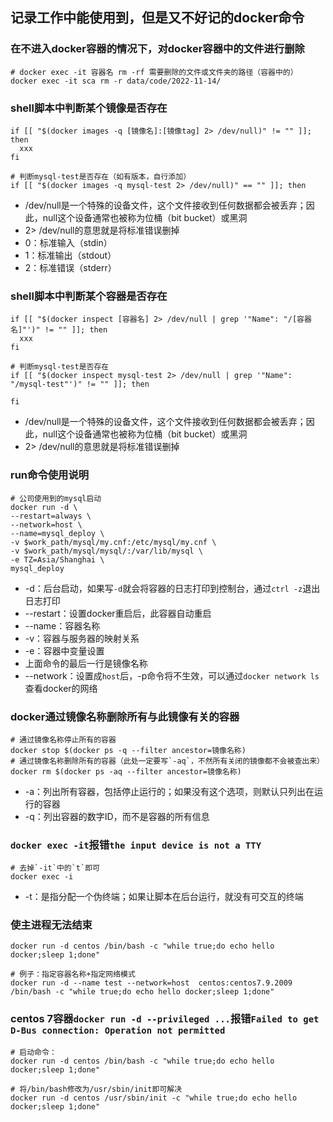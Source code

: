 ## 记录工作中能使用到，但是又不好记的docker命令

### 在不进入docker容器的情况下，对docker容器中的文件进行删除
```shell
# docker exec -it 容器名 rm -rf 需要删除的文件或文件夹的路径（容器中的）
docker exec -it sca rm -r data/code/2022-11-14/
```

### shell脚本中判断某个镜像是否存在
```shell
if [[ "$(docker images -q [镜像名]:[镜像tag] 2> /dev/null)" != "" ]]; then
  xxx
fi

# 判断mysql-test是否存在（如有版本，自行添加）
if [[ "$(docker images -q mysql-test 2> /dev/null)" == "" ]]; then
```
* /dev/null是一个特殊的设备文件，这个文件接收到任何数据都会被丢弃；因此，null这个设备通常也被称为位桶（bit bucket）或黑洞
* 2> /dev/null的意思就是将标准错误删掉
* 0：标准输入（stdin）
* 1：标准输出（stdout）
* 2：标准错误（stderr）

### shell脚本中判断某个容器是否存在
```shell
if [[ "$(docker inspect [容器名] 2> /dev/null | grep '"Name": "/[容器名]"')" != "" ]]; then
  xxx
fi

# 判断mysql-test是否存在
if [[ "$(docker inspect mysql-test 2> /dev/null | grep '"Name": "/mysql-test"')" != "" ]]; then
  
fi
```
* /dev/null是一个特殊的设备文件，这个文件接收到任何数据都会被丢弃；因此，null这个设备通常也被称为位桶（bit bucket）或黑洞
* 2> /dev/null的意思就是将标准错误删掉

### run命令使用说明
```shell
# 公司使用到的mysql启动
docker run -d \
--restart=always \
--network=host \
--name=mysql_deploy \
-v $work_path/mysql/my.cnf:/etc/mysql/my.cnf \
-v $work_path/mysql/mysql/:/var/lib/mysql \
-e TZ=Asia/Shanghai \
mysql_deploy
```
* -d：后台启动，如果写`-d`就会将容器的日志打印到控制台，通过`ctrl -z`退出日志打印
* --restart：设置docker重启后，此容器自动重启
* --name：容器名称
* -v：容器与服务器的映射关系
* -e：容器中变量设置
* 上面命令的最后一行是镜像名称
* --network：设置成`host`后，-p命令将不生效，可以通过`docker network ls`查看docker的网络

### docker通过镜像名称删除所有与此镜像有关的容器
```shell
# 通过镜像名称停止所有的容器
docker stop $(docker ps -q --filter ancestor=镜像名称)
# 通过镜像名称删除所有的容器（此处一定要写`-aq`，不然所有关闭的镜像都不会被查出来）
docker rm $(docker ps -aq --filter ancestor=镜像名称)
```
* -a：列出所有容器，包括停止运行的；如果没有这个选项，则默认只列出在运行的容器
* -q：列出容器的数字ID，而不是容器的所有信息

### `docker exec -it`报错`the input device is not a TTY`
```shell
# 去掉`-it`中的`t`即可
docker exec -i
```
* -t：是指分配一个伪终端；如果让脚本在后台运行，就没有可交互的终端

### 使主进程无法结束
```shell
docker run -d centos /bin/bash -c "while true;do echo hello docker;sleep 1;done"

# 例子：指定容器名称+指定网络模式
docker run -d --name test --network=host  centos:centos7.9.2009 /bin/bash -c "while true;do echo hello docker;sleep 1;done"
```

### centos 7容器`docker run -d --privileged ...`报错`Failed to get D-Bus connection: Operation not permitted`
```shell
# 启动命令：
docker run -d centos /bin/bash -c "while true;do echo hello docker;sleep 1;done"

# 将/bin/bash修改为/usr/sbin/init即可解决
docker run -d centos /usr/sbin/init -c "while true;do echo hello docker;sleep 1;done"
```
